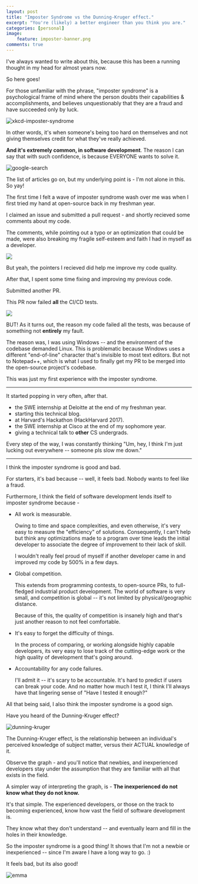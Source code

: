 ```yaml
---
layout: post
title: "Imposter Syndrome vs the Dunning-Kruger effect."
excerpt: "You're (likely) a better engineer than you think you are."
categories: [personal]
image:
    feature: imposter-banner.png
comments: true
---
```


<meta property='og:image' content='../../img/imposter-banner.png'/>

I've always wanted to write about this, because this has been a running thought in my head for almost years now. 

So here goes!

For those unfamiliar with the phrase, "imposter syndrome" is a psychological frame of mind where the person doubts their capabilities & accomplishments, and believes unquestionably that they are a fraud and have succeeded only by luck.

![xkcd-imposter-syndrome](../../img/impostor_syndrome-xkcd.png)

In other words, it's when someone's being too hard on themselves and not giving themselves credit for what they've really achieved.

**And it's extremely common, in software development**. The reason I can say that with such confidence, is because EVERYONE wants to solve it.

![google-search](../../img/imposter-syndrome.JPG)

The list of articles go on, but my underlying point is - I'm not alone in this. So yay!

The first time I felt a wave of imposter syndrome wash over me was when I first tried my hand at open-source back in my freshman year.

I claimed an issue and submitted a pull request - and shortly recieved some comments about my code.

The comments, while pointing out a typo or an optimization that could be made, were also breaking my fragile self-esteem and faith I had in myself as a developer.

![](https://media.giphy.com/media/Pok6284jGzyGA/giphy.gif)

But yeah, the pointers I recieved did help me improve my code quality.

After that, I spent some time fixing and improving my previous code. 

Submitted another PR.

This PR now failed **all** the CI/CD tests. 

![](https://media.giphy.com/media/kNSeTs31XBZ3G/giphy.gif)

BUT! As it turns out, the reason my code failed all the tests, was because of something not **entirely** my fault. 

The reason was, I was using Windows -- and the environment of the codebase demanded Linux. This is problematic because Windows uses a different "end-of-line" character that's invisible to most text editors. But not to Notepad++, which is what I used to finally get my PR to be merged into the open-source project's codebase.

This was just my first experience with the imposter syndrome.

----

It started popping in very often, after that.
- the SWE internship at Deloitte at the end of my freshman year.
- starting this technical blog.
- at Harvard's Hackathon (HackHarvard 2017).
- the SWE internship at Cisco at the end of my sophomore year.
- giving a technical talk to **other** CS undergrads.

Every step of the way, I was constantly thinking "Um, hey, I think I'm just lucking out everywhere -- someone pls slow me down."

----

I think the imposter syndrome is good and bad.

For starters, it's bad because -- well, it feels bad. Nobody wants to feel like a fraud.

Furthermore, I think the field of software development lends itself to imposter syndrome because -

- All work is measurable.

	Owing to time and space complexities, and even otherwise, it's very easy to measure the "efficiency" of solutions. Consequently, I can't help but think any optimizations made to a program over time leads the initial developer to associate the degree of improvement to their lack of skill.

	I wouldn't really feel proud of myself if another developer came in and improved my code by 500% in a few days.


- Global competition.
	
	This extends from programming contests, to open-source PRs, to full-fledged industrial product development. The world of software is very small, and competition is global -- it's not limited by physical/geographic distance.

	Because of this, the quality of competition is insanely high and that's just another reason to not feel comfortable.

- It's easy to forget the difficulty of things.
	
	In the process of comparing, or working alongside highly capable developers, its very easy to lose track of the cutting-edge work or the high quality of development that's going around.

- Accountability for any code failures.

	I'll admit it -- it's scary to be accountable. It's hard to predict if users can break your code. And no matter how much I test it, I think I'll always have that lingering sense of "Have I tested it enough?"


All that being said, I also think the imposter syndrome is a good sign.

Have you heard of the Dunning-Kruger effect?

![dunning-kruger](../../img/dunning-kruger.jpg)

The Dunning-Kruger effect, is the relationship between an individual's perceived knowledge of subject matter, versus their ACTUAL knowledge of it.

Observe the graph - and you'll notice that newbies, and inexperienced developers stay under the assumption that they are familiar with all that exists in the field.

A simpler way of interpreting the graph, is - **The inexperienced do not know what they do not know.**

It's that simple. The experienced developers, or those on the track to becoming experienced, know how vast the field of software development is. 

They know what they don't understand -- and eventually learn and fill in the holes in their knowledge.

So the imposter syndrome is a good thing! It shows that I'm not a newbie or inexperienced -- since I'm aware I have a long way to go. :)

It feels bad, but its also good!

![emma](https://media.giphy.com/media/TgrUtxYDPubgk/giphy.gif)